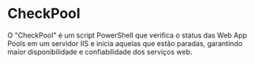 # CheckPool
O "CheckPool" é um script PowerShell que verifica o status das Web App Pools em um servidor IIS e inicia aquelas que estão paradas, garantindo maior disponibilidade e confiabilidade dos serviços web.

